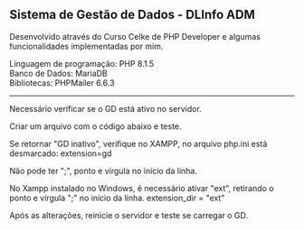 <h2>Sistema de Gestão de Dados - DLInfo ADM</h2>

Desenvolvido através do Curso Celke de PHP Developer e algumas funcionalidades implementadas por mim.

Linguagem de programação: PHP 8.1.5<br>
Banco de Dados: MariaDB<br>
Bibliotecas: PHPMailer 6.6.3<br>

<hr>

Necessário verificar se o GD está ativo no servidor.

Criar um arquivo com o código abaixo e teste.
<?php
if (extension_loaded('gd')) {
print 'GD ativo';
} else {
print 'GD inativo';
}
phpinfo();
?>

Se retornar "GD inativo", verifique no XAMPP, no arquivo php.ini está desmarcado:
extension=gd

Não pode ter ";", ponto e vírgula no início da linha.

No Xampp instalado no Windows, é necessário ativar "ext", retirando o ponto e vírgula ";" no início da linha.
extension_dir = "ext"

Após as alterações, reinicie o servidor e teste se carregar o GD.
